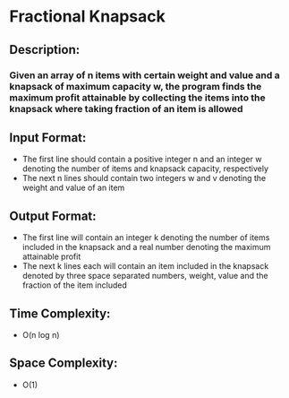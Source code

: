 # Fractional Knapsack
## Description:
### Given an array of n items with certain weight and value and a knapsack of maximum capacity w, the program finds the maximum profit attainable by collecting the items into the knapsack where taking fraction of an item is allowed
## Input Format:
* The first line should contain a positive integer n and an integer w denoting the number of items and knapsack capacity, respectively
* The next n lines should contain two integers w and v denoting the weight and value of an item
## Output Format:
* The first line will contain an integer k denoting the number of items included in the knapsack and a real number denoting the maximum attainable profit
* The next k lines each will contain an item included in the knapsack denoted by three space separated numbers, weight, value and the fraction of the item included
## Time Complexity: 
* O(n log n)
## Space Complexity: 
* O(1)
